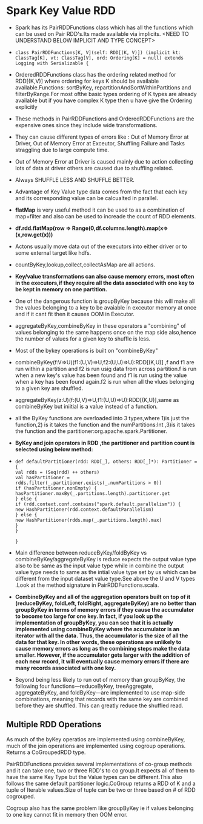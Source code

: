 # Spark Key Value RDD

* Spark has its PairRDDFunctions class which has all the functions which can be used on Pair RDD's.Its made available via implicits. &lt;NEED TO UNDERSTAND BELOW IMPLICIT AND TYPE CONCEPT&gt;
* `class PairRDDFunctions[K, V](self: RDD[(K, V)]) (implicit kt: ClassTag[K], vt: ClassTag[V], ord: Ordering[K] = null) extends Logging with Serializable {`
* OrderedRDDFunctions class has the ordering related method for RDD\[\(K,V\)\] where ordering for keys K should be available available.Functions: sortByKey, repartitionAndSortWithinPartitions and filterByRange.For most ofthe basic types ordering of K types are already available but if you have complex K type then u have give the Ordering explicitly
* These methods in PairRDDFunctions and OrderedRDDFunctions are the expensive ones since they include wide transformations.
* They can cause different types of errors like : Out of Memory Error at Driver, Out of Memory Error at Exceutor, Shuffling Failure and Tasks straggling due to large compute time.
* Out of Memory Error at Driver is caused mainly due to action collecting lots of data at driver others are caused due to shuffling related.
* Always SHUFFLE LESS AND SHUFFLE BETTER.
* Advantage of Key Value type data comes from the fact that each key and its corresponding value can be calcualted in parallel.
* **flatMap** is very useful method it can be used to as a combination of map+filter and also can be used to increade the count of RDD elements.
* **df.rdd.flatMap\(row =&gt; Range\(0,df.columns.length\).map\(x=&gt;\(x,row.get\(x\)\)\)**
* Actons usually move data out of the executors into either driver or to some external target like hdfs.
* countByKey,lookup,collect,collectAsMap are all actions.
* **Key/value transformations can also cause memory errors, most often in the executors,if they require all the data associated with one key to be kept in memory on one partition.**
* One of the dangerous function is groupByKey because this will make all the values belonging to a key to be avaiable in exceutor memory at once and if it cant fit then it causes OOM in Executor.
* aggregateByKey,combineByKey in these operators a "combining" of values belonging to the same happens once on the map side also,hence the number of values for a given key to shuffle is less.
* Most of the bykey operations is built on "combineByKey" 
* combineByKey\(f:V=&gt;U\)\(f1:\(U,V\)=&gt;U,f2:\(U,U\)=&gt;U\):RDD\[\(K,U\)\]  ,f and f1 are run within a partition and f2 is run usig data from across partition.f is run when a new key's value has been found and f1 is run using the value when a key has been found again.f2 is run when all the vlues belonging to a given key are shuffled.
* aggregateByKey\(z:U\)\(f:\(U,V\)=&gt;U,f1:\(U,U\)=&gt;U\):RDD\[\(K,U\)\],same as combineByKey but iniitial is a value instead of a function.
* all the ByKey functions are overloaded into 3 types,where 1\)is just the function,2\) is it takes the function and the numPartitions:Int ,3\)is it takes the function and the partitioner:org.apache.spark.Partitioner.
* **ByKey and join operators in RDD ,the partitioner and partition count is selected using below method:**
* `def defaultPartitioner(rdd: RDD[_], others: RDD[_]*): Partitioner = {`  
    `val rdds = (Seq(rdd) ++ others)`  
    `val hasPartitioner = rdds.filter(_.partitioner.exists(_.numPartitions > 0))`  
    `if (hasPartitioner.nonEmpty) {`  
    `hasPartitioner.maxBy(_.partitions.length).partitioner.get`  
    `} else {`  
    `if (rdd.context.conf.contains("spark.default.parallelism")) {`  
    `new HashPartitioner(rdd.context.defaultParallelism)`  
    `} else {`  
    `new HashPartitioner(rdds.map(_.partitions.length).max)`  
    `}`  
    `}`

  `}`

* Main difference between reduceByKey/foldByKey vs combineByKey/aggregateByKey is reduce expects the output value type also to be same as the input value type while in combine the output value type needs to same as the intial value type set by us which can be different from the input dataset value type.See above the U and V types .Look at the method signature  in PairRDDFunctions.scala.

* **CombineByKey and all of the aggregation operators built on top of it \(reduceByKey, foldLeft, foldRight, aggregateByKey\) are no better than groupByKey in terms of memory errors if they cause the accumulator to become too large for one key. In fact, if you look up the implementation of groupByKey, you can see that it is actually implemented using combineByKey where the accumulator is an iterator with all the data. Thus, the accumulator is the size of all the data for that key. In other words, these operations are unlikely to cause memory errors as long as the combining steps make the data smaller. However, if the accumulator gets larger with the addition of each new record, it will eventually cause memory errors if there are many records associated with one key.**

* Beyond being less likely to run out of memory than groupByKey, the following four functions—reduceByKey, treeAggregate, aggregateByKey, and foldByKey—are implemented to use map-side combinations, meaning that records with the same key are combined before they are shuffled. This can greatly reduce the shuffled read.

## Multiple RDD Operations

As much of the byKey operatios are implemented using combineByKey, much of the join operations are implemented using cogroup operations. Returns a CoGroupedRDD type.

PairRDDFunctions provides several implementations of co-group methods and it can take one, two or three RDD's to co group.It expects all of them to have the same Key Type but the Value types can be different.This also follows the same default partitioner logic.CoGroup returns a RDD of K and a tuple of Iterable values.Size of tuple can be two or three based on \# of RDD cogrouped.

Cogroup also has the same problem like groupByKey ie if values belonging to one key cannot fit in memory then OOM error.



